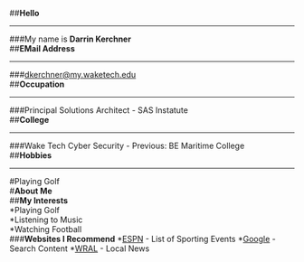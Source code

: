 ##**Hello**  
______________________________________  
###My name is **Darrin Kerchner**  
##**EMail Address**  
______________________________________  
###dkerchner@my.waketech.edu  
##**Occupation**  
______________________________________  
###Principal Solutions Architect - SAS Instatute  
##**College**  
_______________________________________  
###Wake Tech Cyber Security - Previous: BE Maritime College  
##**Hobbies**  
________________________________________  
#Playing Golf  
#**About Me**  
##**My Interests**  
 *Playing Golf  
 *Listening to Music  
 *Watching Football  
 ###**Websites I Recommend**
 *[ESPN](www.espn.com) - List of Sporting Events
 *[Google](www.google.com) - Search Content
 *[WRAL](www.wral.com) - Local News
